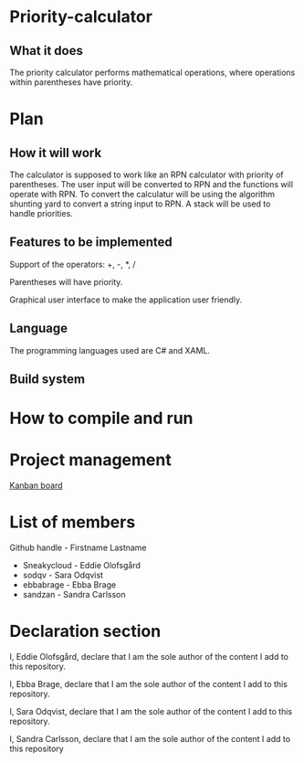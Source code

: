 # Priority-calculator

What it does
-----------
The priority calculator performs mathematical operations, where operations within parentheses have priority. 


Plan
============

How it will work
-----------
The calculator is supposed to work like an RPN calculator with priority of parentheses. The user input will be converted 
to RPN and the functions will operate with RPN. To convert the calculatur will be using the algorithm shunting yard to convert a 
string input to RPN. A stack will be used to handle priorities. 

Features to be implemented
-----------
Support of the operators: +, -, *, /

Parentheses will have priority.

Graphical user interface to make the application user friendly.

Language
-----------
The programming languages used are C# and XAML.

Build system
-----------


How to compile and run
=======


Project management
=======
[Kanban board](https://github.com/users/Sneakycloud/projects/1)


List of members
=======
Github handle - Firstname Lastname

* Sneakycloud - Eddie Olofsgård
* sodqv - Sara Odqvist
* ebbabrage - Ebba Brage
* sandzan - Sandra Carlsson



Declaration section
=======

I, Eddie Olofsgård, declare that I am the sole author of the content I add to this repository.

I, Ebba Brage, declare that I am the sole author of the content I add to this repository.

I, Sara Odqvist, declare that I am the sole author of the content I add to this repository.

I, Sandra Carlsson, declare that I am the sole author of the content I add to this repository
